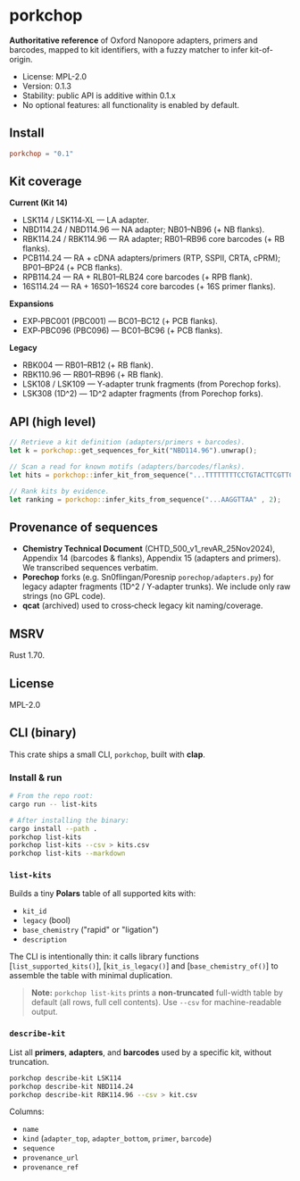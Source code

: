 # porkchop

**Authoritative reference** of Oxford Nanopore adapters, primers and barcodes, mapped to kit identifiers, with a fuzzy matcher to infer kit-of-origin.

- License: MPL-2.0
- Version: 0.1.3
- Stability: public API is additive within 0.1.x
- No optional features: all functionality is enabled by default.

## Install
```toml
porkchop = "0.1"
```

## Kit coverage
**Current (Kit 14)**

- LSK114 / LSK114‑XL — LA adapter.
- NBD114.24 / NBD114.96 — NA adapter; NB01–NB96 (+ NB flanks).
- RBK114.24 / RBK114.96 — RA adapter; RB01–RB96 core barcodes (+ RB flanks).
- PCB114.24 — RA + cDNA adapters/primers (RTP, SSPII, CRTA, cPRM); BP01–BP24 (+ PCB flanks).
- RPB114.24 — RA + RLB01–RLB24 core barcodes (+ RPB flank).
- 16S114.24 — RA + 16S01–16S24 core barcodes (+ 16S primer flanks).

**Expansions**

- EXP‑PBC001 (PBC001) — BC01–BC12 (+ PCB flanks).
- EXP‑PBC096 (PBC096) — BC01–BC96 (+ PCB flanks).

**Legacy**

- RBK004 — RB01–RB12 (+ RB flank).
- RBK110.96 — RB01–RB96 (+ RB flank).
- LSK108 / LSK109 — Y‑adapter trunk fragments (from Porechop forks).
- LSK308 (1D^2) — 1D^2 adapter fragments (from Porechop forks).

## API (high level)
```rust
// Retrieve a kit definition (adapters/primers + barcodes).
let k = porkchop::get_sequences_for_kit("NBD114.96").unwrap();

// Scan a read for known motifs (adapters/barcodes/flanks).
let hits = porkchop::infer_kit_from_sequence("...TTTTTTTTCCTGTACTTCGTTCAGTTACGTATTGCT...", 2, None);

// Rank kits by evidence.
let ranking = porkchop::infer_kits_from_sequence("...AAGGTTAA" , 2);
```

## Provenance of sequences
- **Chemistry Technical Document** (CHTD_500_v1_revAR_25Nov2024), Appendix 14 (barcodes & flanks), Appendix 15 (adapters and primers). We transcribed sequences verbatim.
- **Porechop** forks (e.g. Sn0flingan/Poresnip `porechop/adapters.py`) for legacy adapter fragments (1D^2 / Y‑adapter trunks). We include only raw strings (no GPL code).
- **qcat** (archived) used to cross‑check legacy kit naming/coverage.


## MSRV
Rust 1.70.

## License
MPL-2.0


## CLI (binary)

This crate ships a small CLI, `porkchop`, built with **clap**.

### Install & run
```bash
# From the repo root:
cargo run -- list-kits

# After installing the binary:
cargo install --path .
porkchop list-kits
porkchop list-kits --csv > kits.csv
porkchop list-kits --markdown
```

### `list-kits`
Builds a tiny **Polars** table of all supported kits with:
- `kit_id`
- `legacy` (bool)
- `base_chemistry` ("rapid" or "ligation")
- `description`

The CLI is intentionally thin: it calls library functions
[`list_supported_kits()`], [`kit_is_legacy()`] and [`base_chemistry_of()`] to assemble
the table with minimal duplication.


> **Note:** `porkchop list-kits` prints a **non‑truncated** full-width table by default
> (all rows, full cell contents). Use `--csv` for machine-readable output.


### `describe-kit`
List all **primers**, **adapters**, and **barcodes** used by a specific kit, without truncation.

```bash
porkchop describe-kit LSK114
porkchop describe-kit NBD114.24
porkchop describe-kit RBK114.96 --csv > kit.csv
```

Columns:
- `name`
- `kind` (`adapter_top`, `adapter_bottom`, `primer`, `barcode`)
- `sequence`
- `provenance_url`
- `provenance_ref`